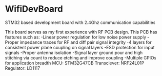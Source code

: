 # WifiDevBoard
STM32 based development board with 2.4Ghz communication capabilities

This board serves as my first experience with RF PCB design.
This PCB has features such as:
  -Linear power regulation for low noise power supply
  -Proper impedance traces for RF and diff pair signal integrity
  -4 layers for consistent power plane coupling on signal layers
  -ESD protection for input signals
  -Proper antenna isolation
  -Signal layer ground pour and high stitching via count to reduce etching and improve coupling
  -Multiple GPIOs for application breadth
MCU: STM32G47CB
Transciever: NRF24L01P
Regulator: LD1117

